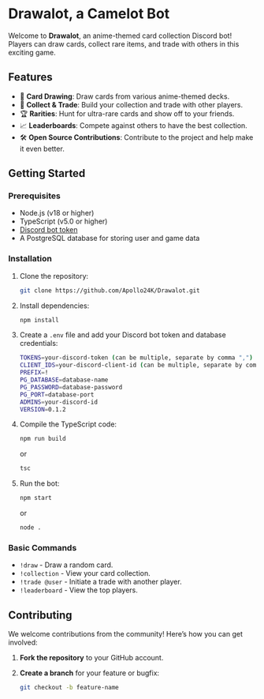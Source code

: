 # Drawalot, a Camelot Bot

Welcome to **Drawalot**, an anime-themed card collection Discord bot! Players can draw cards, collect rare items, and trade with others in this exciting game.

## Features

- 🎴 **Card Drawing**: Draw cards from various anime-themed decks.
- 💎 **Collect & Trade**: Build your collection and trade with other players.
- 🏆 **Rarities**: Hunt for ultra-rare cards and show off to your friends.
- 📈 **Leaderboards**: Compete against others to have the best collection.
- 🛠️ **Open Source Contributions**: Contribute to the project and help make it even better.

## Getting Started

### Prerequisites

- Node.js (v18 or higher)
- TypeScript (v5.0 or higher)
- [Discord bot token](https://discord.com/developers/applications)
- A PostgreSQL database for storing user and game data

### Installation

1. Clone the repository:

    ```bash
    git clone https://github.com/Apollo24K/Drawalot.git
    ```

2. Install dependencies:

    ```bash
    npm install
    ```

3. Create a `.env` file and add your Discord bot token and database credentials:

    ```bash
    TOKENS=your-discord-token (can be multiple, separate by comma ",")
    CLIENT_IDS=your-discord-client-id (can be multiple, separate by comma ",")
    PREFIX=!
    PG_DATABASE=database-name
    PG_PASSWORD=database-password
    PG_PORT=database-port
    ADMINS=your-discord-id
    VERSION=0.1.2
    ```

4. Compile the TypeScript code:

    ```bash
    npm run build
    ```
    or
    ```bash
    tsc
    ```

5. Run the bot:

    ```bash
    npm start
    ```
    or
    ```bash
    node .
    ```

### Basic Commands

- `!draw` - Draw a random card.
- `!collection` - View your card collection.
- `!trade @user` - Initiate a trade with another player.
- `!leaderboard` - View the top players.

## Contributing

We welcome contributions from the community! Here’s how you can get involved:

1. **Fork the repository** to your GitHub account.
2. **Create a branch** for your feature or bugfix:
   
   ```bash
   git checkout -b feature-name
   ```
